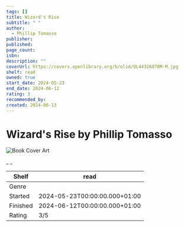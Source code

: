 ```yaml
---
tags: []
title: Wizard's Rise
subtitle: " "
author:
  - Phillip Tomasso
publisher: 
published: 
page_count: 
isbn: 
description: ""
coverUrl: https://covers.openlibrary.org/b/olid/OL44326870M-M.jpg
shelf: read
owned: true
start_date: 2024-05-23
end_date: 2024-06-12
rating: 3
recommended_by: 
created: 2024-06-13
---
```


# Wizard's Rise by Phillip Tomasso

![Book Cover Art](https://covers.openlibrary.org/b/olid/OL44326870M-M.jpg)

_ _

| Shelf | read |
| --- | --- |
| Genre |  |
| Started | 2024-05-23T00:00:00.000+01:00 |
| Finished | 2024-06-12T00:00:00.000+01:00 |
| Rating | 3/5 |

